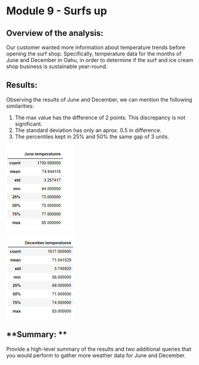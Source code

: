 # Module 9 - Surfs up

## **Overview of the analysis:**
Our customer wanted more information about temperature trends before opening the surf shop. Specifically, temperature data for the months of June and December in Oahu, in order to determine if the surf and ice cream shop business is sustainable year-round.

## **Results:**
Observing the results of June and December, we can mention the following similarities:

1) The max value has the difference of 2 points. This discrepancy is not significant.
2) The standard deviation has only an aprox. 0.5 in difference.
3) The percentiles kept in 25% and 50% the same gap of 3 units.

![June Temperature Results](https://github.com/JackieCortes/surfs_up/blob/main/D1_JuneT.PNG)

![December Temperature Results](https://github.com/JackieCortes/surfs_up/blob/main/D2_DecT.PNG)


## **Summary: **

Provide a high-level summary of the results and two additional queries that you would perform to gather more weather data for June and December.


